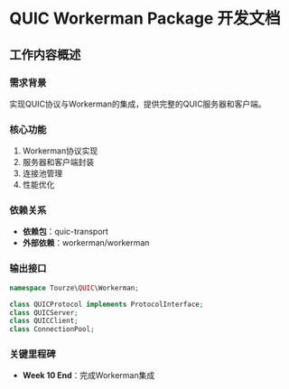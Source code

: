 # QUIC Workerman Package 开发文档

## 工作内容概述

### 需求背景

实现QUIC协议与Workerman的集成，提供完整的QUIC服务器和客户端。

### 核心功能

1. Workerman协议实现
2. 服务器和客户端封装
3. 连接池管理
4. 性能优化

### 依赖关系

- **依赖包**：quic-transport
- **外部依赖**：workerman/workerman

### 输出接口

```php
namespace Tourze\QUIC\Workerman;

class QUICProtocol implements ProtocolInterface;
class QUICServer;
class QUICClient;
class ConnectionPool;
```

### 关键里程碑

- **Week 10 End**：完成Workerman集成

